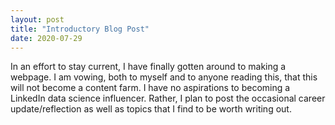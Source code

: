 ```yaml
---
layout: post
title: "Introductory Blog Post"
date: 2020-07-29
---
```


In an effort to stay current, I have finally gotten around to making a webpage. I am vowing, both to myself and to anyone reading this, that this will not become a content farm.
I have no aspirations to becoming a LinkedIn data science influencer. Rather, I plan to post the occasional career update/reflection as well as topics that I find to be worth writing out.

